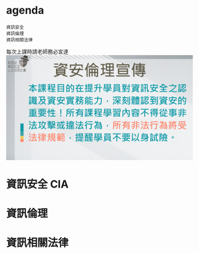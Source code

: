 
# agenda
```
資訊安全
資訊倫理
資訊相關法律
```
每次上課時請老師務必宣達
![資安宣言.gif](資安宣言.gif)

# 資訊安全 CIA

# 資訊倫理

# 資訊相關法律


